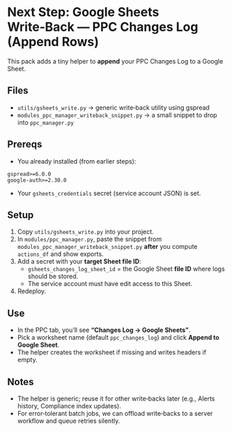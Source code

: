 # Next Step: Google Sheets Write‑Back — PPC Changes Log (Append Rows)

This pack adds a tiny helper to **append** your PPC Changes Log to a Google Sheet.

## Files
- `utils/gsheets_write.py` → generic write‑back utility using gspread
- `modules_ppc_manager_writeback_snippet.py` → a small snippet to drop into `ppc_manager.py`

## Prereqs
- You already installed (from earlier steps):
```
gspread>=6.0.0
google-auth>=2.30.0
```
- Your `gsheets_credentials` secret (service account JSON) is set.

## Setup
1) Copy `utils/gsheets_write.py` into your project.
2) In `modules/ppc_manager.py`, paste the snippet from `modules_ppc_manager_writeback_snippet.py`
   **after** you compute `actions_df` and show exports.
3) Add a secret with your **target Sheet file ID**:
   - `gsheets_changes_log_sheet_id` = the Google Sheet **file ID** where logs should be stored.
   - The service account must have edit access to this Sheet.
4) Redeploy.

## Use
- In the PPC tab, you’ll see **“Changes Log → Google Sheets”**.
- Pick a worksheet name (default `ppc_changes_log`) and click **Append to Google Sheet**.
- The helper creates the worksheet if missing and writes headers if empty.

## Notes
- The helper is generic; reuse it for other write‑backs later (e.g., Alerts history, Compliance index updates).
- For error‑tolerant batch jobs, we can offload write‑backs to a server workflow and queue retries silently.
